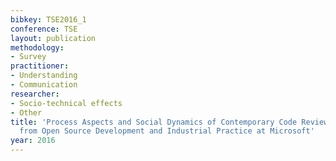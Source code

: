 ```yaml
---
bibkey: TSE2016_1
conference: TSE
layout: publication
methodology:
- Survey
practitioner:
- Understanding
- Communication
researcher:
- Socio-technical effects
- Other
title: 'Process Aspects and Social Dynamics of Contemporary Code Review: Insights
  from Open Source Development and Industrial Practice at Microsoft'
year: 2016
---
```

